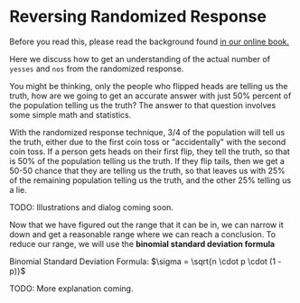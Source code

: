 # Reversing Randomized Response

Before you read this, please read the background found <a href='https://cse163.github.io/book/module-10-beyond-163/lesson-29-privacy/randomized-response.html' target='_blank'>in our online book.</a>

Here we discuss how to get an understanding of the actual number of `yesses` and `nos` from the randomized response.  

You might be thinking, only the people who flipped heads are telling us the truth, how are we going to get an accurate answer with just 50% percent of the population telling us the truth? The answer to that question involves some simple math and statistics.  

With the randomized response technique, 3/4 of the population will tell us the truth, either due to the first coin toss or "accidentally" with the second coin toss. If a person gets heads on their first flip, they tell the truth, so that is 50% of the population telling us the truth. If they flip tails, then we get a 50-50 chance that they are telling us the truth, so that leaves us with 25% of the remaining population telling us the truth, and the other 25% telling us a lie. 

TODO: Illustrations and dialog coming soon.  

Now that we have figured out the range that it can be in, we can narrow it down and get a reasonable range where we can reach a conclusion. To reduce our range, we will use the **binomial standard deviation formula** 

Binomial Standard Deviation Formula: $\sigma = \sqrt{n \cdot p \cdot (1 - p)}$ 

TODO: More explanation coming.  
